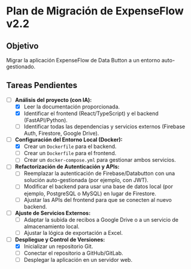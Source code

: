 # Plan de Migración de ExpenseFlow v2.2

## Objetivo
Migrar la aplicación ExpenseFlow de Data Button a un entorno auto-gestionado.

## Tareas Pendientes
- [ ] **Análisis del proyecto (con IA):**
    - [x] Leer la documentación proporcionada.
    - [x] Identificar el frontend (React/TypeScript) y el backend (FastAPI/Python).
    - [ ] Identificar todas las dependencias y servicios externos (Firebase Auth, Firestore, Google Drive).

- [ ] **Configuración del Entorno Local (Docker):**
    - [x] Crear un `Dockerfile` para el backend.
    - [ ] Crear un `Dockerfile` para el frontend.
    - [ ] Crear un `docker-compose.yml` para gestionar ambos servicios.

- [ ] **Refactorización de Autenticación y APIs:**
    - [ ] Reemplazar la autenticación de Firebase/Databutton con una solución auto-gestionada (por ejemplo, con JWT).
    - [ ] Modificar el backend para usar una base de datos local (por ejemplo, PostgreSQL o MySQL) en lugar de Firestore.
    - [ ] Ajustar las APIs del frontend para que se conecten al nuevo backend.

- [ ] **Ajuste de Servicios Externos:**
    - [ ] Adaptar la subida de recibos a Google Drive o a un servicio de almacenamiento local.
    - [ ] Ajustar la lógica de exportación a Excel.

- [ ] **Despliegue y Control de Versiones:**
    - [x] Inicializar un repositorio Git.
    - [ ] Conectar el repositorio a GitHub/GitLab.
    - [ ] Desplegar la aplicación en un servidor web.